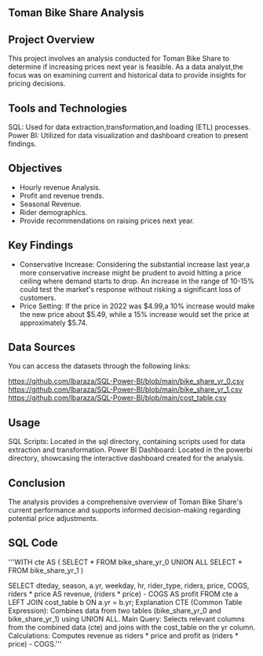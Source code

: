 ## Toman Bike Share Analysis

## Project Overview

This project involves an analysis conducted for Toman Bike Share to determine if increasing prices next year is feasible. As a data analyst,the focus was on examining current and historical data to provide insights for pricing decisions.

## Tools and Technologies
SQL: Used for data extraction,transformation,and loading (ETL) processes.
Power BI: Utilized for data visualization and dashboard creation to present findings.
## Objectives
-  Hourly revenue Analysis.
-  Profit and revenue trends.
-  Seasonal Revenue.
-  Rider demographics.
-  Provide recommendations on raising prices next year.
## Key Findings
-  Conservative Increase: Considering the substantial increase last year,a more conservative increase might be prudent to avoid hitting a price ceiling where demand starts to drop.
  An increase in the range of 10-15% could test the market's response without risking a significant loss of customers.
-  Price Setting: If the price in 2022 was $4.99,a 10% increase would make the new price about $5.49, while a 15% increase would set the price at approximately $5.74.
## Data Sources
You can access the datasets through the following links:

https://github.com/lbaraza/SQL-Power-BI/blob/main/bike_share_yr_0.csv
https://github.com/lbaraza/SQL-Power-BI/blob/main/bike_share_yr_1.csv
https://github.com/lbaraza/SQL-Power-BI/blob/main/cost_table.csv
## Usage
SQL Scripts: Located in the sql directory, containing scripts used for data extraction and transformation.
Power BI Dashboard: Located in the powerbi directory, showcasing the interactive dashboard created for the analysis.

## Conclusion
The analysis provides a comprehensive overview of Toman Bike Share's current performance and supports informed decision-making regarding potential price adjustments.

## SQL Code
'''WITH cte AS (
    SELECT * FROM bike_share_yr_0
    UNION ALL
    SELECT * FROM bike_share_yr_1
)

SELECT 
    dteday, 
    season, 
    a.yr, 
    weekday, 
    hr, 
    rider_type, 
    riders, 
    price, 
    COGS, 
    riders * price AS revenue, 
    (riders * price) - COGS AS profit 
FROM 
    cte a 
LEFT JOIN 
    cost_table b 
ON 
    a.yr = b.yr;
Explanation
CTE (Common Table Expression): Combines data from two tables (bike_share_yr_0 and bike_share_yr_1) using UNION ALL.
Main Query: Selects relevant columns from the combined data (cte) and joins with the cost_table on the yr column.
Calculations: Computes revenue as riders * price and profit as (riders * price) - COGS.'''
